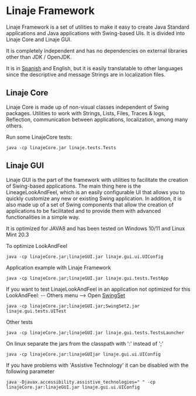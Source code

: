 # Linaje Framework

Linaje Framework is a set of utilities to make it easy to create Java Standard applications and Java applications with Swing-based UIs.
It is divided into Linaje Core and Linaje GUI.

It is completely independent and has no dependencies on external libraries other than JDK / OpenJDK.

It is in [Spanish](README_ES.md) and English, but it is easily translatable to other languages since the descriptive and message Strings are in localization files.




## Linaje Core

Linaje Core is made up of non-visual classes independent of Swing packages. Utilities to work with Strings, Lists, Files, Traces & logs, Reflection, communication between applications, localization, among many others.

Run some LinajeCore tests:
```
java -cp linajeCore.jar linaje.tests.Tests
```


## Linaje GUI

Linaje GUI is the part of the framework with utilities to facilitate the creation of Swing-based applications. The main thing here is the LineageLookAndFeel, which is an easily configurable UI that allows you to quickly customize any new or existing Swing application. In addition, it is also made up of a set of Swing components that allow the creation of applications to be facilitated and to provide them with advanced functionalities in a simple way.

It is optimized for JAVA8 and has been tested on Windows 10/11 and Linux Mint 20.3

 


To optimize LookAndFeel
```
java -cp linajeCore.jar;linajeGUI.jar linaje.gui.ui.UIConfig
```

Application example with Linaje Framework
```
java -cp linajeCore.jar;linajeGUI.jar linaje.gui.tests.TestApp
```

If you want to test LinajeLookAndFeel in an application not optimized for this LookAndFeel: -- Others menu --> Open [SwingSet](https://github.com/Linaje-Projects/Linaje/raw/v0.1.1-alpha-Linaje-Framework/LinajeGUI/lib/SwingSet2.jar)

```
java -cp linajeCore.jar;linajeGUI.jar;SwingSet2.jar linaje.gui.tests.UITest
```

Other tests
```
java -cp linajeCore.jar;linajeGUI.jar linaje.gui.tests.TestsLauncher
```

On linux separate the jars from the classpath with ':' instead of ';'
```
java -cp linajeCore.jar:linajeGUIjar linaje.gui.ui.UIConfig
```

If you have problems with 'Assistive Technology' it can be disabled with the following parameter
```
java -Djavax.accessibility.assistive_technologies=" " -cp linajeCore.jar:linajeGUI.jar linaje.gui.ui.UIConfig
```
